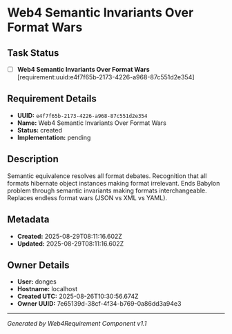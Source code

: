 # Web4 Semantic Invariants Over Format Wars

## Task Status
- [ ] **Web4 Semantic Invariants Over Format Wars** [requirement:uuid:e4f7f65b-2173-4226-a968-87c551d2e354]

## Requirement Details

- **UUID:** `e4f7f65b-2173-4226-a968-87c551d2e354`
- **Name:** Web4 Semantic Invariants Over Format Wars
- **Status:** created
- **Implementation:** pending

## Description

Semantic equivalence resolves all format debates. Recognition that all formats hibernate object instances making format irrelevant. Ends Babylon problem through semantic invariants making formats interchangeable. Replaces endless format wars (JSON vs XML vs YAML).

## Metadata

- **Created:** 2025-08-29T08:11:16.602Z
- **Updated:** 2025-08-29T08:11:16.602Z

## Owner Details

- **User:** donges
- **Hostname:** localhost
- **Created UTC:** 2025-08-26T10:30:56.674Z
- **Owner UUID:** 7e65139d-38cf-4f34-b769-0a86dd3a94e3

---

*Generated by Web4Requirement Component v1.1*